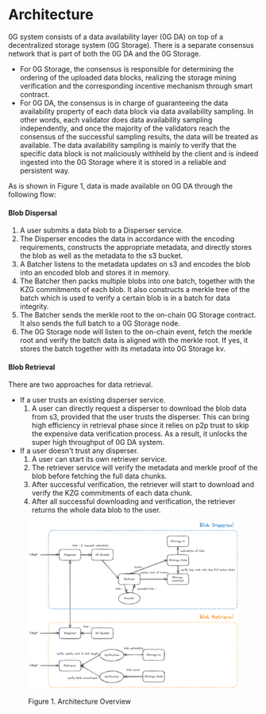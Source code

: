# Architecture

0G system consists of a data availability layer (0G DA) on top of a decentralized storage system (0G Storage). There is a separate consensus network that is part of both the 0G DA and the 0G Storage.&#x20;

* For 0G Storage, the consensus is responsible for determining the ordering of the uploaded data blocks, realizing the storage mining verification and the corresponding incentive mechanism through smart contract.&#x20;
* For 0G DA, the consensus is in charge of guaranteeing the data availability property of each data block via data availability sampling. In other words, each validator does data availability sampling independently, and once the majority of the validators reach the consensus of the successful sampling results, the data will be treated as available. The data availability sampling is mainly to verify that the specific data block is not maliciously withheld by the client and is indeed ingested into the 0G Storage where it is stored in a reliable and persistent way.

As is shown in Figure 1, data is made available on 0G DA through the following flow:

#### Blob Dispersal

1. A user submits a data blob to a Disperser service.
2. The Disperser encodes the data in accordance with the encoding requirements, constructs the appropriate metadata, and directly stores the blob as well as the metadata to the s3 bucket.
3. A Batcher listens to the metadata updates on s3 and encodes the blob into an encoded blob and stores it in memory.&#x20;
4. The Batcher then packs multiple blobs into one batch, together with the KZG commitments of each blob. It also constructs a merkle tree of the batch which is used to verify a certain blob is in a batch for data integrity.
5. The Batcher sends the merkle root to the on-chain 0G Storage contract. It also sends the full batch to a 0G Storage node.
6. The 0G Storage node will listen to the on-chain event, fetch the merkle root and verify the batch data is aligned with the merkle root. If yes, it stores the batch together with its metadata into 0G Storage kv.

#### Blob Retrieval

There are two approaches for data retrieval.

* If a user trusts an existing disperser service.
  1. A user can directly request a disperser to download the blob data from s3, provided that the user trusts the disperser. This can bring high efficiency in retrieval phase since it relies on p2p trust to skip the expensive data verification process. As a result, it unlocks the super high throughput of 0G DA system.
* If a user doesn't trust any disperser.
  1. A user can start its own retriever service.
  2. The retriever service will verify the metadata and merkle proof of the blob before fetching the full data chunks.
  3. After successful verification, the retriever will start to download and verify the KZG commitments of each data chunk.
  4. After all successful downloading and verification, the retriever returns the whole data blob to the user.

<figure><img src="../../.gitbook/assets/image (1) (1).png" alt=""><figcaption><p>Figure 1. Architecture Overview </p></figcaption></figure>

